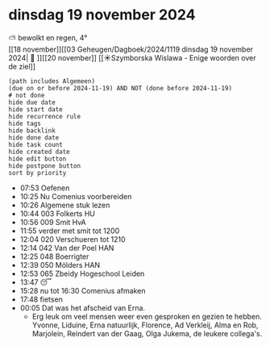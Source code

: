 # dinsdag 19 november 2024

⛅ bewolkt en regen, 4°<br>[[18 november]][[03 Geheugen/Dagboek/2024/1119 dinsdag 19 november 2024| 📓 ]][[20 november]]
[[☀️Szymborska Wislawa - Enige woorden over de ziel]]
```tasks
(path includes Algemeen)
(due on or before 2024-11-19) AND NOT (done before 2024-11-19)
# not done
hide due date
hide start date
hide recurrence rule
hide tags
hide backlink
hide done date
hide task count
hide created date
hide edit button
hide postpone button 
sort by priority 
```
- 07:53 Oefenen 
- 10:25 Nu Comenius voorbereiden
- 10:26 Algemene stuk lezen
- 10:44 003 Folkerts HU
- 10:56 009 Smit HvA
- 11:55 verder met smit tot   1200
- 12:04 020 Verschueren tot 1210
- 12:14 042 Van der Poel HAN
- 12:25 048 Boerrigter
- 12:39 050 Mölders HAN
- 12:53 065 Zbeidy Hogeschool Leiden
- 13:47 😴 
- 15:28 nu tot 16:30 Comenius afmaken
- 17:48 fietsen 
- 00:05 Dat was het afscheid van Erna. 
	- Erg leuk om veel mensen weer even gesproken en gezien te hebben. Yvonne, Liduine, Erna natuurlijk, Florence, Ad Verkleij, Alma en Rob, Marjolein, Reindert van der Gaag, Olga Jukema, de leukere collega's.
